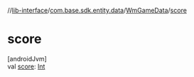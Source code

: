 //[lib-interface](../../../index.md)/[com.base.sdk.entity.data](../index.md)/[WmGameData](index.md)/[score](score.md)

# score

[androidJvm]\
val [score](score.md): [Int](https://kotlinlang.org/api/latest/jvm/stdlib/kotlin/-int/index.html)
